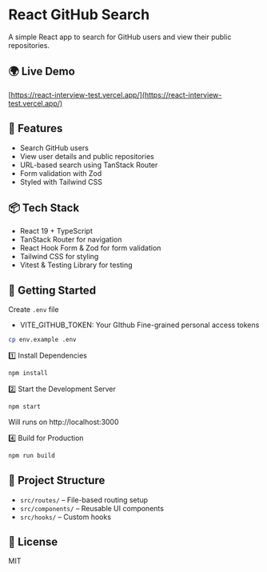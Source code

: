 # React GitHub Search

A simple React app to search for GitHub users and view their public repositories.

## 🌍 Live Demo

[https://react-interview-test.vercel.app/](https://react-interview-test.vercel.app/)

## 🚀 Features

- Search GitHub users
- View user details and public repositories
- URL-based search using TanStack Router
- Form validation with Zod
- Styled with Tailwind CSS

## 📦 Tech Stack

- React 19 + TypeScript
- TanStack Router for navigation
- React Hook Form & Zod for form validation
- Tailwind CSS for styling
- Vitest & Testing Library for testing

## 🔧 Getting Started

Create `.env` file

- VITE_GITHUB_TOKEN: Your GIthub Fine-grained personal access tokens

```bash
cp env.example .env

```

1️⃣ Install Dependencies

```bash
npm install
```

2️⃣ Start the Development Server

```bash
npm start
```

Will runs on http://localhost:3000

4️⃣ Build for Production

```bash
npm run build
```

## 📂 Project Structure

- `src/routes/` – File-based routing setup
- `src/components/` – Reusable UI components
- `src/hooks/` – Custom hooks

## 📜 License

MIT
